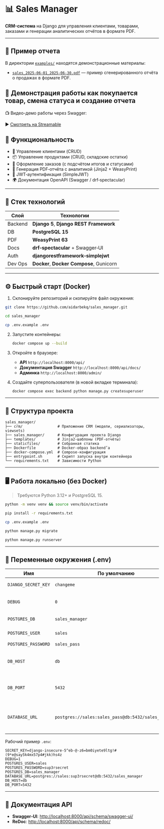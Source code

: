 # 📊 Sales Manager

**CRM-система** на Django для управления клиентами, товарами, заказами и генерации аналитических отчётов в формате PDF.

---
## 📎 Пример отчета

В директории [`examples/`](./examples/) находятся демонстрационные материалы:

- [`sales_2025-06-01_2025-06-30.pdf`](./examples/sales_2025-06-01_2025-06-30.pdf) — пример сгенерированного отчёта о продажах в формате PDF.



## 🎥 Демонстрация работы как покупается товар, смена статуса и создание отчета 

📺 Видео-демо работы через Swagger:

▶️ [Смотреть на Streamable](https://streamable.com/vtywbb)

## 🚀 Функциональность

* 👤 Управление клиентами (CRUD)
* 📦 Управление продуктами (CRUD, складские остатки)
* 📑 Оформление заказов (с подсчётом итогов и статусами)
* 📄 Генерация PDF‑отчёта с аналитикой (Jinja2 + WeasyPrint)
* 🔐 JWT‑аутентификация (SimpleJWT)
* 🌍 Документация OpenAPI (Swagger / drf‑spectacular)

---

## 🧱 Стек технологий

| Слой    | Технологии                               |
| ------- | ---------------------------------------- |
| Backend | **Django 5**, **Django REST Framework**  |
| DB      | **PostgreSQL 15**                        |
| PDF     | **WeasyPrint 63**                        |
| Docs    | **drf‑spectacular** + Swagger‑UI         |
| Auth    | **djangorestframework‑simplejwt**        |
| Dev Ops | **Docker**, **Docker Compose**, Gunicorn |

---

## ⚙️ Быстрый старт (Docker)

1. Склонируйте репозиторий и скопируйте файл окружения:

```bash
git clone https://github.com/aidarbekq/sales_manager.git
```
```bash
cd sales_manager
```
```bash
cp .env.example .env
```


2. Запустите контейнеры:

   ```bash
   docker compose up --build
   ```


3. Откройте в браузере:

   * **API** `http://localhost:8000/api/`
   * **Документация Swagger** `http://localhost:8000/api/docs/`
   * **Админка** `http://localhost:8000/admin/`

4. Создайте суперпользователя (в новой вкладке терминала):

   ```bash
   docker compose exec backend python manage.py createsuperuser
   ```

---

## 📂 Структура проекта

```
sales_manager/
├── crm/                # Приложение CRM (модели, сериализаторы, viewsets)
├── sales_manager/      # Конфигурация проекта Django
├── templates/          # Jinja2‑шаблоны (PDF‑отчёты)
├── staticfiles/        # Собранная статика
├── Dockerfile          # Docker‑образ backend’а
├── docker-compose.yml  # Compose‑конфигурация
├── entrypoint.sh       # Скрипт запуска внутри контейнера
└── requirements.txt    # Зависимости Python
```

---

## 🖥️ Работа локально (без Docker)

> Требуются Python 3.12+ и PostgreSQL 15.

```bash
python -m venv venv && source venv/bin/activate
```
```bash
pip install -r requirements.txt
```
```bash
cp .env.example .env
```
```bash
python manage.py migrate
```
```bash
python manage.py runserver
```
---

## 🔑 Переменные окружения (.env)

| Имя                 | По умолчанию                                        | Назначение                                       |
|---------------------| --------------------------------------------------- |--------------------------------------------------|
| `DJANGO_SECRET_KEY` | `changeme`                                          | Секретный ключ Django                            |
| `DEBUG`             | `0`                                                 | Включение режима отладки                         |
| `POSTGRES_DB`       | `sales_manager`                                     | Имя базы данных                                  |
| `POSTGRES_USER`     | `sales`                                             | Пользователь БД                                  |
| `POSTGRES_PASSWORD` | `sales_pass`                                        | Пароль БД                                        |
| `DB_HOST`           | `db`                                                | Хост БД, используется в entrypoint.sh            |
| `DB_PORT`           | `5432`                                              | Порт БД , используется в entrypoint.sh           |
| `DATABASE_URL`      | `postgres://sales:sales_pass@db:5432/sales_manager` | URL для подключения к БД, используется в settings |

Рабочий пример `.env`:

```env
SECRET_KEY=django-insecure-5^eb-@-z6=bm0iyete9ltg!#(9*e@say5k4mx57p4#jkk)hs4z
DEBUG=1
POSTGRES_USER=sales
POSTGRES_PASSWORD=sup3rsecret
POSTGRES_DB=sales_manager
DATABASE_URL=postgres://sales:sup3rsecret@db:5432/sales_manager
DB_HOST=db
DB_PORT=5432
```

---

## 📘 Документация API

* **Swagger‑UI**:  [http://localhost:8000/api/schema/swagger-ui/](http://localhost:8000/api/schema/swagger-ui/)
* **ReDoc**:        [http://localhost:8000/api/schema/redoc/](http://localhost:8000/api/schema/redoc/)
